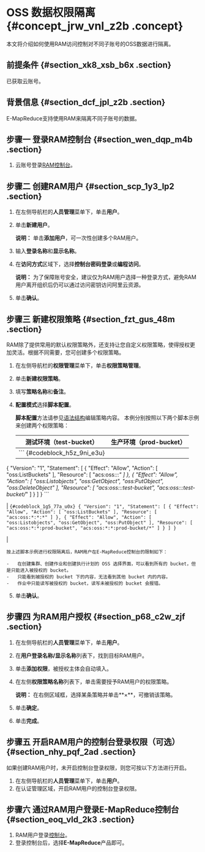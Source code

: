 # OSS 数据权限隔离 {#concept_jrw_vnl_z2b .concept}

本文将介绍如何使用RAM访问控制对不同子账号的OSS数据进行隔离。

## 前提条件 {#section_xk8_xsb_b6x .section}

已获取云账号。

## 背景信息 {#section_dcf_jpl_z2b .section}

E-MapReduce支持使用RAM来隔离不同子账号的数据。

## 步骤一 登录RAM控制台 {#section_wen_dqp_m4b .section}

1.  云账号登录[RAM控制台](https://ram.console.aliyun.com/)。

## 步骤二 创建RAM用户 {#section_scp_1y3_lp2 .section}

1.  在左侧导航栏的**人员管理**菜单下，单击**用户**。
2.  单击**新建用户**。

    **说明：** 单击**添加用户**，可一次性创建多个RAM用户。

3.  输入**登录名称**和**显示名称**。
4.  在**访问方式**区域下，选择**控制台密码登录**或**编程访问**。

    **说明：** 为了保障账号安全，建议仅为RAM用户选择一种登录方式，避免RAM用户离开组织后仍可以通过访问密钥访问阿里云资源。

5.  单击**确认**。

## 步骤三 新建权限策略 {#section_fzt_gus_48m .section}

RAM除了提供常用的默认权限策略外，还支持让您自定义权限策略，使得授权更加灵活。根据不同需要，您可创建多个权限策略。

1.  在左侧导航栏的**权限管理**菜单下，单击**权限策略管理**。
2.  单击**新建权限策略**。
3.  填写**策略名称**和**备注**。
4.  **配置模式**选择**脚本配置**。

    **脚本配置**方法请参见[语法结构](../../cn.zh-CN/用户指南/权限策略/权限策略语言/权限策略语法和结构.md#)编辑策略内容。 本例分别按照以下两个脚本示例来创建两个权限策略：

    |测试环境（test-bucket）|生产环境（prod-bucket）|
    |-----------------|-----------------|
    |     ``` {#codeblock_h5z_9ni_e3u}
{
"Version": "1",
"Statement": [
{
"Effect": "Allow",
"Action": [
  "oss:ListBuckets"
],
"Resource": [
  "acs:oss:*:*:*"
]
},
{
"Effect": "Allow",
"Action": [
  "oss:Listobjects",
  "oss:GetObject",
  "oss:PutObject",
  "oss:DeleteObject"
],
"Resource": [
  "acs:oss:*:*:test-bucket",
  "acs:oss:*:*:test-bucket/*"
]
}
]
}
    ```

 |     ``` {#codeblock_1g5_77a_u0x}
{
"Version": "1",
"Statement": [
{
"Effect": "Allow",
"Action": [
  "oss:ListBuckets"
],
"Resource": [
  "acs:oss:*:*:*"
]
},
{
"Effect": "Allow",
"Action": [
  "oss:Listobjects",
  "oss:GetObject",
  "oss:PutObject"
],
"Resource": [
  "acs:oss:*:*:prod-bucket",
  "acs:oss:*:*:prod-bucket/*"
]
}
]
}
    ```

 |

    按上述脚本示例进行权限隔离后，RAM用户在E-MapReduce控制台的限制如下：

    -   在创建集群、创建作业和创建执行计划的 OSS 选择界面，可以看到所有的 bucket，但是只能进入被授权的 bucket。
    -   只能看到被授权的 bucket 下的内容，无法看到其他 bucket 内的内容。
    -   作业中只能读写被授权的 bucket，读写未被授权的 bucket 会报错。
5.  单击**确认**。

## 步骤四 为RAM用户授权 {#section_p68_c2w_zjf .section}

1.  在左侧导航栏的**人员管理**菜单下，单击**用户**。
2.  在**用户登录名称/显示名称**列表下，找到目标RAM用户。
3.  单击**添加权限**，被授权主体会自动填入。
4.  在左侧**权限策略名称**列表下，单击需要授予RAM用户的权限策略。

    **说明：** 在右侧区域框，选择某条策略并单击**×**，可撤销该策略。

5.  单击**确定**。
6.  单击**完成**。

## 步骤五 开启RAM用户的控制台登录权限（可选） {#section_nhy_pqf_2ad .section}

如果创建RAM用户时，未开启控制台登录权限，则您可按以下方法进行开启。

1.  在左侧导航栏的**人员管理**菜单下，单击**用户**。
2.  在认证管理区域，开启RAM用户的控制台登录权限。

## 步骤六 通过RAM用户登录E-MapReduce控制台 {#section_eoq_vld_2k3 .section}

1.  RAM用户登录[控制台](https://signin.aliyun.com/login.htm)。
2.  登录控制台后，选择**E-MapReduce**产品即可。

